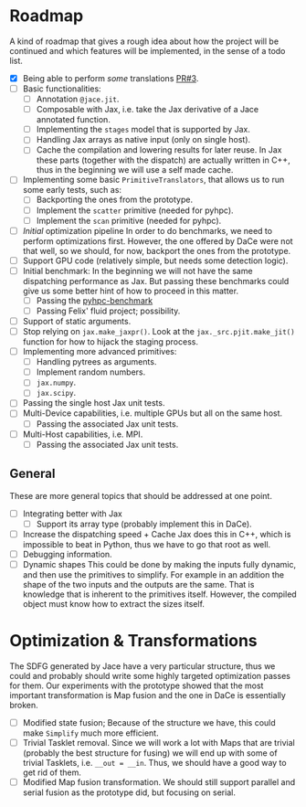 # Roadmap

A kind of roadmap that gives a rough idea about how the project will be continued and which features will be implemented, in the sense of a todo list.

- [x] Being able to perform _some_ translations [PR#3](https://github.com/GridTools/jace/pull/3).
- [ ] Basic functionalities:
  - [ ] Annotation `@jace.jit`.
  - [ ] Composable with Jax, i.e. take the Jax derivative of a Jace annotated function.
  - [ ] Implementing the `stages` model that is supported by Jax.
  - [ ] Handling Jax arrays as native input (only on single host).
  - [ ] Cache the compilation and lowering results for later reuse.
        In Jax these parts (together with the dispatch) are actually written in C++, thus in the beginning we will use a self made cache.
- [ ] Implementing some basic `PrimitiveTranslators`, that allows us to run some early tests, such as:
  - [ ] Backporting the ones from the prototype.
  - [ ] Implement the `scatter` primitive (needed for pyhpc).
  - [ ] Implement the `scan` primitive (needed for pyhpc).
- [ ] _Initial_ optimization pipeline
      In order to do benchmarks, we need to perform optimizations first.
      However, the one offered by DaCe were not that well, so we should, for now, backport the ones from the prototype.
- [ ] Support GPU code (relatively simple, but needs some detection logic).
- [ ] Initial benchmark:
      In the beginning we will not have the same dispatching performance as Jax.
      But passing these benchmarks could give us some better hint of how to proceed in this matter.
  - [ ] Passing the [pyhpc-benchmark](https://github.com/dionhaefner/pyhpc-benchmarks)
  - [ ] Passing Felix' fluid project; possibility.
- [ ] Support of static arguments.
- [ ] Stop relying on `jax.make_jaxpr()`.
      Look at the `jax._src.pjit.make_jit()` function for how to hijack the staging process.
- [ ] Implementing more advanced primitives:
  - [ ] Handling pytrees as arguments.
  - [ ] Implement random numbers.
  - [ ] `jax.numpy`.
  - [ ] `jax.scipy`.
- [ ] Passing the single host Jax unit tests.
- [ ] Multi-Device capabilities, i.e. multiple GPUs but all on the same host.
  - [ ] Passing the associated Jax unit tests.
- [ ] Multi-Host capabilities, i.e. MPI.
  - [ ] Passing the associated Jax unit tests.

## General

These are more general topics that should be addressed at one point.

- [ ] Integrating better with Jax
  - [ ] Support its array type (probably implement this in DaCe).
- [ ] Increase the dispatching speed + Cache
      Jax does this in C++, which is impossible to beat in Python, thus we have to go that root as well.
- [ ] Debugging information.
- [ ] Dynamic shapes
      This could be done by making the inputs fully dynamic, and then use the primitives to simplify.
      For example in an addition the shape of the two inputs and the outputs are the same.
      That is knowledge that is inherent to the primitives itself.
      However, the compiled object must know how to extract the sizes itself.

# Optimization & Transformations

The SDFG generated by Jace have a very particular structure, thus we could and probably should write some highly targeted optimization passes for them.
Our experiments with the prototype showed that the most important transformation is Map fusion and the one in DaCe is essentially broken.

- [ ] Modified state fusion; Because of the structure we have, this could make `Simplify` much more efficient.
- [ ] Trivial Tasklet removal.
      Since we will work a lot with Maps that are trivial (probably the best structure for fusing) we will end up with some of trivial Tasklets, i.e. `__out = __in`.
      Thus, we should have a good way to get rid of them.
- [ ] Modified Map fusion transformation.
      We should still support parallel and serial fusion as the prototype did, but focusing on serial.
